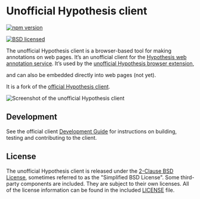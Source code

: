 Unofficial Hypothesis client
=================

<!-- [![Build status](https://img.shields.io/travis/hypothesis/client/master.svg)][travis] -->
[![npm version](https://img.shields.io/npm/v/unofficial-hypothesis.svg)][npm]
<!-- [![#hypothes.is IRC channel](https://img.shields.io/badge/IRC-%23hypothes.is-blue.svg)][irc] -->
[![BSD licensed](https://img.shields.io/badge/license-BSD-blue.svg)][license]

[travis]: https://travis-ci.org/hypothesis/client
[npm]: https://www.npmjs.com/package/unofficial-hypothesis
[irc]: https://www.irccloud.com/invite?channel=%23hypothes.is&amp;hostname=irc.freenode.net&amp;port=6667&amp;ssl=1
[license]: https://github.com/diegodlh/unofficial-hypothesis-client/blob/master/LICENSE

The unofficial Hypothesis client is a browser-based tool for making annotations on web
pages. It’s an unofficial client for the [Hypothesis web annotation service][service].
It’s used by the [unofficial Hypothesis browser extension][unofficial-ext],
<!-- and can also be [embedded directly into web pages][embed]. -->
and can also be embedded directly into web pages (not yet).

It is a fork of the [official Hypothesis client](https://github.com/hypothesis/client).

![Screenshot of the unofficial Hypothesis client](/images/screenshot.png?raw=true)

[service]: https://github.com/hypothesis/h
[unofficial-ext]: https://github.com/diegodlh/unofficial-hypothesis-extension/
[embed]: https://h.readthedocs.io/projects/client/en/latest/publishers/embedding/

Development
-----------

See the official client [Development Guide][developers] for instructions on building,
testing and contributing to the client.

[developers]: https://h.readthedocs.io/projects/client/en/latest/developers/

License
-------

The unofficial Hypothesis client is released under the [2-Clause BSD License][bsd2c],
sometimes referred to as the "Simplified BSD License". Some third-party
components are included. They are subject to their own licenses. All of the
license information can be found in the included [LICENSE][license] file.

[bsd2c]: http://www.opensource.org/licenses/BSD-2-Clause
[license]: https://github.com/diegodlh/unofficial-hypothesis-client/blob/master/LICENSE
